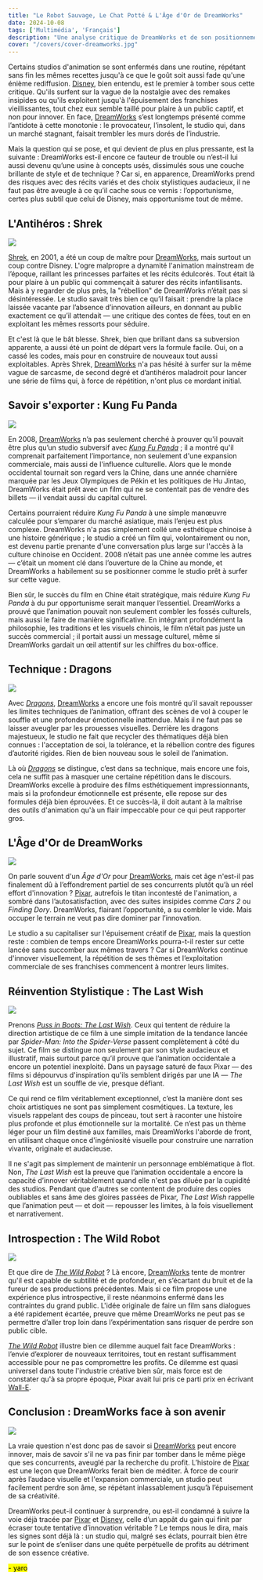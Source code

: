 ```yaml
---
title: "Le Robot Sauvage, Le Chat Potté & L'Âge d'Or de DreamWorks"  
date: 2024-10-08  
tags: ['Multimédia', 'Français']  
description: "Une analyse critique de DreamWorks et de son positionnement face à ses concurrents."  
cover: "/covers/cover-dreamworks.jpg"  
---
```


Certains studios d'animation se sont enfermés dans une routine, répétant sans fin les mêmes recettes jusqu'à ce que le goût soit aussi fade qu'une énième rediffusion. [Disney](https://www.vulture.com/2019/07/disney-remakes-box-office-nostalgia.html), bien entendu, est le premier à tomber sous cette critique. Qu'ils surfent sur la vague de la nostalgie avec des remakes insipides ou qu'ils exploitent jusqu'à l'épuisement des franchises vieillissantes, tout chez eux semble taillé pour plaire à un public captif, et non pour innover. En face, [DreamWorks](https://fr.wikipedia.org/wiki/DreamWorks_Animation) s’est longtemps présenté comme l’antidote à cette monotonie : le provocateur, l’insolent, le studio qui, dans un marché stagnant, faisait trembler les murs dorés de l’industrie.

Mais la question qui se pose, et qui devient de plus en plus pressante, est la suivante : DreamWorks est-il encore ce fauteur de trouble ou n’est-il lui aussi devenu qu’une usine à concepts usés, dissimulés sous une couche brillante de style et de technique ? Car si, en apparence, DreamWorks prend des risques avec des récits variés et des choix stylistiques audacieux, il ne faut pas être aveugle à ce qu’il cache sous ce vernis : l’opportunisme, certes plus subtil que celui de Disney, mais opportunisme tout de même.

## L'Antihéros : Shrek  
![](image-109.png)

[Shrek](https://en.wikipedia.org/wiki/Shrek), en 2001, a été un coup de maître pour [DreamWorks](https://fr.wikipedia.org/wiki/DreamWorks_Animation), mais surtout un coup contre Disney. L'ogre malpropre a dynamité l'animation mainstream de l’époque, raillant les princesses parfaites et les récits édulcorés. Tout était là pour plaire à un public qui commençait à saturer des récits infantilisants. Mais à y regarder de plus près, la "rébellion" de DreamWorks n’était pas si désintéressée. Le studio savait très bien ce qu’il faisait : prendre la place laissée vacante par l’absence d’innovation ailleurs, en donnant au public exactement ce qu’il attendait — une critique des contes de fées, tout en en exploitant les mêmes ressorts pour séduire.

Et c'est là que le bât blesse. Shrek, bien que brillant dans sa subversion apparente, a aussi été un point de départ vers la formule facile. Oui, on a cassé les codes, mais pour en construire de nouveaux tout aussi exploitables. Après Shrek, [DreamWorks](https://fr.wikipedia.org/wiki/DreamWorks_Animation) n'a pas hésité à surfer sur la même vague de sarcasme, de second degré et d’antihéros maladroit pour lancer une série de films qui, à force de répétition, n'ont plus ce mordant initial.

## Savoir s'exporter : Kung Fu Panda  
![](image-110.png)

En 2008, [DreamWorks](https://fr.wikipedia.org/wiki/DreamWorks_Animation) n’a pas seulement cherché à prouver qu'il pouvait être plus qu’un studio subversif avec [*Kung Fu Panda*](https://en.wikipedia.org/wiki/Kung_Fu_Panda) ; il a montré qu'il comprenait parfaitement l’importance, non seulement d'une expansion commerciale, mais aussi de l'influence culturelle. Alors que le monde occidental tournait son regard vers la Chine, dans une année charnière marquée par les Jeux Olympiques de Pékin et les politiques de Hu Jintao, DreamWorks était prêt avec un film qui ne se contentait pas de vendre des billets — il vendait aussi du capital culturel.

Certains pourraient réduire *Kung Fu Panda* à une simple manœuvre calculée pour s’emparer du marché asiatique, mais l’enjeu est plus complexe. DreamWorks n'a pas simplement collé une esthétique chinoise à une histoire générique ; le studio a créé un film qui, volontairement ou non, est devenu partie prenante d'une conversation plus large sur l'accès à la culture chinoise en Occident. 2008 n’était pas une année comme les autres — c’était un moment clé dans l’ouverture de la Chine au monde, et DreamWorks a habilement su se positionner comme le studio prêt à surfer sur cette vague.

Bien sûr, le succès du film en Chine était stratégique, mais réduire *Kung Fu Panda* à du pur opportunisme serait manquer l’essentiel. DreamWorks a prouvé que l’animation pouvait non seulement combler les fossés culturels, mais aussi le faire de manière significative. En intégrant profondément la philosophie, les traditions et les visuels chinois, le film n’était pas juste un succès commercial ; il portait aussi un message culturel, même si DreamWorks gardait un œil attentif sur les chiffres du box-office.

## Technique : Dragons  
![](image-111.png)

Avec [*Dragons*](https://www.npr.org/2014/06/13/321281040/review-how-to-train-your-dragon-2), [DreamWorks](https://fr.wikipedia.org/wiki/DreamWorks_Animation) a encore une fois montré qu'il savait repousser les limites techniques de l’animation, offrant des scènes de vol à couper le souffle et une profondeur émotionnelle inattendue. Mais il ne faut pas se laisser aveugler par les prouesses visuelles. Derrière les dragons majestueux, le studio ne fait que recycler des thématiques déjà bien connues : l'acceptation de soi, la tolérance, et la rébellion contre des figures d’autorité rigides. Rien de bien nouveau sous le soleil de l’animation.

Là où [*Dragons*](https://www.slashfilm.com/527604/how-to-train-your-dragon-a-perfect-piece-of-animation/) se distingue, c’est dans sa technique, mais encore une fois, cela ne suffit pas à masquer une certaine répétition dans le discours. DreamWorks excelle à produire des films esthétiquement impressionnants, mais si la profondeur émotionnelle est présente, elle repose sur des formules déjà bien éprouvées. Et ce succès-là, il doit autant à la maîtrise des outils d'animation qu'à un flair impeccable pour ce qui peut rapporter gros.

## L'Âge d'Or de DreamWorks  
![](image-115.png)

On parle souvent d'un *Âge d'Or* pour [DreamWorks](https://fr.wikipedia.org/wiki/DreamWorks_Animation), mais cet âge n'est-il pas finalement dû à l’effondrement partiel de ses concurrents plutôt qu’à un réel effort d'innovation ? [Pixar](https://fr.wikipedia.org/wiki/Pixar_Animation_Studios), autrefois le titan incontesté de l'animation, a sombré dans l’autosatisfaction, avec des suites insipides comme *Cars 2* ou *Finding Dory*. DreamWorks, flairant l’opportunité, a su combler le vide. Mais occuper le terrain ne veut pas dire dominer par l’innovation.

Le studio a su capitaliser sur l'épuisement créatif de [Pixar](https://www.cnet.com/culture/entertainment/the-rise-fall-and-return-of-pixar-animation/), mais la question reste : combien de temps encore DreamWorks pourra-t-il rester sur cette lancée sans succomber aux mêmes travers ? Car si DreamWorks continue d'innover visuellement, la répétition de ses thèmes et l’exploitation commerciale de ses franchises commencent à montrer leurs limites.

## Réinvention Stylistique : The Last Wish  
![](image-113.png)

Prenons [*Puss in Boots: The Last Wish*](https://en.wikipedia.org/wiki/Puss_in_Boots:_The_Last_Wish). Ceux qui tentent de réduire la direction artistique de ce film à une simple imitation de la tendance lancée par *Spider-Man: Into the Spider-Verse* passent complètement à côté du sujet. Ce film se distingue non seulement par son style audacieux et illustratif, mais surtout parce qu’il prouve que l’animation occidentale a encore un potentiel inexploité. Dans un paysage saturé de faux Pixar — des films si dépourvus d'inspiration qu'ils semblent dirigés par une IA — *The Last Wish* est un souffle de vie, presque défiant.

Ce qui rend ce film véritablement exceptionnel, c’est la manière dont ses choix artistiques ne sont pas simplement cosmétiques. La texture, les visuels rappelant des coups de pinceau, tout sert à raconter une histoire plus profonde et plus émotionnelle sur la mortalité. Ce n’est pas un thème léger pour un film destiné aux familles, mais DreamWorks l'aborde de front, en utilisant chaque once d'ingéniosité visuelle pour construire une narration vivante, originale et audacieuse.

Il ne s'agit pas simplement de maintenir un personnage emblématique à flot. Non, *The Last Wish* est la preuve que l’animation occidentale a encore la capacité d’innover véritablement quand elle n'est pas diluée par la cupidité des studios. Pendant que d'autres se contentent de produire des copies oubliables et sans âme des gloires passées de Pixar, *The Last Wish* rappelle que l’animation peut — et doit — repousser les limites, à la fois visuellement et narrativement.

## Introspection : The Wild Robot  
![](image-114.png)

Et que dire de [*The Wild Robot*](https://en.wikipedia.org/wiki/The_Wild_Robot) ? Là encore, [DreamWorks](https://fr.wikipedia.org/wiki/DreamWorks_Animation) tente de montrer qu'il est capable de subtilité et de profondeur, en s’écartant du bruit et de la fureur de ses productions précédentes. Mais si ce film propose une expérience plus introspective, il reste néanmoins enfermé dans les contraintes du grand public. L'idée originale de faire un film sans dialogues a été rapidement écartée, preuve que même DreamWorks ne peut pas se permettre d’aller trop loin dans l’expérimentation sans risquer de perdre son public cible.

[*The Wild Robot*](https://www.penguinrandomhouse.com/books/317222/the-wild-robot-by-peter-brown/) illustre bien ce dilemme auquel fait face DreamWorks : l’envie d’explorer de nouveaux territoires, tout en restant suffisamment accessible pour ne pas compromettre les profits. Ce dilemme est quasi universel dans toute l'industrie créative bien sûr, mais force est de constater qu'à sa propre époque, Pixar avait lui pris ce parti prix en écrivant [Wall-E](https://en.wikipedia.org/wiki/WALL-E).

## Conclusion : DreamWorks face à son avenir  
![](image-116.png)

La vraie question n'est donc pas de savoir si [DreamWorks](https://fr.wikipedia.org/wiki/DreamWorks_Animation) peut encore innover, mais de savoir s'il ne va pas finir par tomber dans le même piège que ses concurrents, aveuglé par la recherche du profit. L’histoire de [Pixar](https://fr.wikipedia.org/wiki/Pixar_Animation_Studios) est une leçon que DreamWorks ferait bien de méditer. À force de courir après l’audace visuelle et l'expansion commerciale, un studio peut facilement perdre son âme, se répétant inlassablement jusqu’à l’épuisement de sa créativité.

DreamWorks peut-il continuer à surprendre, ou est-il condamné à suivre la voie déjà tracée par [Pixar](https://fr.wikipedia.org/wiki/Pixar_Animation_Studios) et [Disney](https://www.vulture.com/2019/07/disney-remakes-box-office-nostalgia.html), celle d’un appât du gain qui finit par écraser toute tentative d’innovation véritable ? Le temps nous le dira, mais les signes sont déjà là : un studio qui, malgré ses éclats, pourrait bien être sur le point de s’enliser dans une quête perpétuelle de profits au détriment de son essence créative.

<mark>- yaro</mark>
